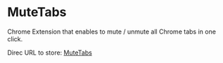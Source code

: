 # MuteTabs
Chrome Extension that enables to mute / unmute all Chrome tabs in one click.

Direc URL to store: [MuteTabs](https://chrome.google.com/webstore/detail/mute-tabs/dmnijdnindlggpbphaokobmejlkmneip)
